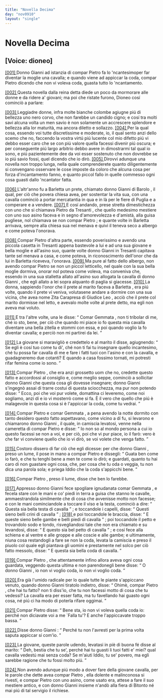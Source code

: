 ```yaml
---
title: "Novella Decima"
day: "nov0910"
layout: "single"
---
```

<div id="nov0910" type="novella" who="dioneo">
 <h1>
  Novella Decima
 </h1>
 <p>
  <h2>
   [Voice: dioneo]
  </h2>
 </p>
 <argument>
  <p>
   <a href="{{ site.baseurl }}enDecameron/nov0910#p09100001" id="p09100001">
    [001]
   </a>
   Donno
   <name persref="giovannidibarolo" type="person">
    Gianni
   </name>
   ad istanzia di compar
   <name persref="pietrodatresanti" type="person">
    Pietro
   </name>
   fa lo 'ncantesimoper far diventar la moglie una cavalla; e quando viene ad appiccar la coda, compar
   <name persref="pietrodatresanti" type="person">
    Pietro
   </name>
   dicendo che non vi voleva coda, guasta tutto lo 'ncantamento.
  </p>
 </argument>
 <div3 type="commentary" who="author">
  <p>
   <a href="{{ site.baseurl }}enDecameron/nov0910#p09100002" id="p09100002">
    [002]
   </a>
   Questa novella dalla
   <name persref="emilia" type="person">
    reina
   </name>
   detta diede un poco da mormorare alle donne e da ridere a' giovani; ma poi che ristate furono,
   <name persref="dioneo" type="person">
    Dioneo
   </name>
   cos&iacute; cominci&ograve; a parlare:
  </p>
 </div3>
 <div3 type="commentary" who="dioneo">
  <p>
   <a href="{{ site.baseurl }}enDecameron/nov0910#p09100003" id="p09100003">
    [003]
   </a>
   Leggiadre donne, infra molte bianche colombe agiugne pi&uacute; di bellezza uno nero corvo, che non farebbe un candido cigno; e cos&iacute; tra molti savi alcuna volta un men savio &egrave; non solamente un accrescere splendore e bellezza alla lor maturit&agrave;, ma ancora diletto e sollazzo.
   <a href="{{ site.baseurl }}enDecameron/nov0910#p09100004" id="p09100004">
    [004]
   </a>
   Per la qual cosa, essendo voi tutte discretissime e moderate, io, il qual sento anzi dello scemo che no, faccendo la vostra virt&uacute; pi&uacute; lucente col mio difetto pi&uacute; vi debbo esser caro che se con pi&uacute; valore quella facessi divenir pi&uacute; oscura; e per conseguente pi&uacute; largo arbitrio debbo avere in dimostrarmi tal qual io sono, e pi&uacute; pazientemente dee da voi esser sostenuto che non dovrebbe se io pi&uacute; savio fossi, quel dicendo che io dir&ograve;.
   <a href="{{ site.baseurl }}enDecameron/nov0910#p09100005" id="p09100005">
    [005]
   </a>
   Dirovvi adunque una novella non troppo lunga, nella quale comprenderete quanto diligentemente si convengano osservare le cose imposte da coloro che alcuna cosa per forza d'incantamento fanno, e quanto piccol fallo in quelle commesso ogni cosa guasti dallo 'ncantator fatta.
  </p>
 </div3>
 <p>
  <a href="{{ site.baseurl }}enDecameron/nov0910#p09100006" id="p09100006">
   [006]
  </a>
  L'altr'anno fu a
  <name placeref="barletta" type="place">
   Barletta
  </name>
  un prete, chiamato donno
  <name persref="giovannidibarolo" type="person">
   Gianni di Barolo
  </name>
  , il qual, per ci&ograve; che povera chiesa avea, per sostentar la vita sua, con una cavalla cominci&ograve; a portar mercatantia in qua e in l&agrave; per le fiere di
  <name placeref="puglia" type="place">
   Puglia
  </name>
  e a comperare e a vendere.
  <a href="{{ site.baseurl }}enDecameron/nov0910#p09100007" id="p09100007">
   [007]
  </a>
  E cos&iacute; andando, prese stretta dimestichezza con uno che si chiamava
  <name persref="pietrodatresanti" type="person">
   Pietro da Tresanti
  </name>
  , che quello medesimo mestiere con uno suo asino faceva e in segno d'amorevolezza e d'amist&agrave;, alla guisa pugliese, nol chiamava se non compar
  <name persref="pietrodatresanti" type="person">
   Pietro
  </name>
  ; e quante volte in
  <name placeref="barletta" type="place">
   Barletta
  </name>
  arrivava, sempre alla chiesa sua nel menava e quivi il teneva seco a albergo e come poteva l'onorava.
 </p>
 <p>
  <a href="{{ site.baseurl }}enDecameron/nov0910#p09100008" id="p09100008">
   [008]
  </a>
  Compar
  <name persref="pietrodatresanti" type="person">
   Pietro
  </name>
  d'altra parte, essendo poverissimo e avendo una piccola casetta in
  <name placeref="tresanti" type="place">
   Tresanti
  </name>
  appena bastevole a lui e ad una sua giovane e bella moglie e all'asino suo, quante volte donno
  <name persref="giovannidibarolo" type="person">
   Gianni
  </name>
  in
  <name placeref="tresanti" type="place">
   Tresanti
  </name>
  capitava tante sel menava a casa, e come poteva, in riconoscimento dell'onor che da lui in
  <name placeref="barletta" type="place">
   Barletta
  </name>
  riceveva, l'onorava.
  <a href="{{ site.baseurl }}enDecameron/nov0910#p09100009" id="p09100009">
   [009]
  </a>
  Ma pure al fatto dello albergo, non avendo compar
  <name persref="pietrodatresanti" type="person">
   Pietro
  </name>
  se non un piccol letticello, nel quale con la sua bella moglie dormiva, onorar nol poteva come voleva, ma conveniva che, essendo in una sua stalletta allato all'asino suo allogata la cavalla di donno
  <name persref="giovannidibarolo" type="person">
   Gianni
  </name>
  , che egli allato a lei sopra alquanto di paglia si giacesse.
  <a href="{{ site.baseurl }}enDecameron/nov0910#p09100010" id="p09100010">
   [010]
  </a>
  La donna, sappiendo l'onor che il prete al marito faceva a
  <name placeref="barletta" type="place">
   Barletta
  </name>
  , era pi&uacute; volte, quando il prete vi veniva, volutasene andare a dormire con una sua vicina, che avea nome
  <name persref="zitacarapresa" type="person">
   Zita Carapresa di Giudice Leo
  </name>
  , acci&ograve; che il prete col marito dormisse nel letto, e avevalo molte volte al prete detto, ma egli non aveva mai voluto.
 </p>
 <p>
  <a href="{{ site.baseurl }}enDecameron/nov0910#p09100011" id="p09100011">
   [011]
  </a>
  E tra l'altre volte, una le disse:
  <q direct="unspecified" who="giovannidibarolo">
   Comar
   <name persref="gemmata" type="person">
    Gemmata
   </name>
   , non ti tribolar di me, ch&eacute; io sto, bene, per ci&ograve; che quando mi piace io fo questa mia cavalla diventare una bella zitella e stommi con essa, e poi quando voglio la fo diventar cavalla; e perci&ograve; non mi partirei da lei.
  </q>
 </p>
 <p>
  <a href="{{ site.baseurl }}enDecameron/nov0910#p09100012" id="p09100012">
   [012]
  </a>
  La giovane si maravigli&ograve; e credettelo e al marito il disse, agiugnendo:
  <q direct="unspecified" who="gemmata">
   Se egli &egrave; cos&iacute; tuo come tu di', ch&eacute; non ti fai tu insegnare quello incantesimo, ch&eacute; tu possa far cavalla di me e fare i fatti tuoi con l'asino e con la cavalla, e guadagneremo due cotanti? E quando a casa fossimo tornati, mi potresti rifar femina come io sono.
  </q>
 </p>
 <p>
  <a href="{{ site.baseurl }}enDecameron/nov0910#p09100013" id="p09100013">
   [013]
  </a>
  Compar
  <name persref="pietrodatresanti" type="person">
   Pietro
  </name>
  , che era anzi grossetto uom che no, credette questo fatto e accordossi al consiglio e, come meglio seppe, cominci&ograve; a sollicitar donno
  <name persref="giovannidibarolo" type="person">
   Gianni
  </name>
  che questa cosa gli dovesse insegnare; donno
  <name persref="giovannidibarolo" type="person">
   Gianni
  </name>
  s'ingegn&ograve; assai di trarre costui di questa sciocchezza, ma pur non potendo disse:
  <q direct="unspecified" who="giovannidibarolo">
   Ecco, poi che voi pur volete, domattina ci leveremo, come noi sogliamo, anzi d&iacute; e io vi mosterr&ograve; come si fa. &Egrave; il vero che quello che pi&uacute; &egrave; malagevole in questa cosa si &egrave; l'appiccar la coda, come tu vedrai.
  </q>
 </p>
 <p>
  <a href="{{ site.baseurl }}enDecameron/nov0910#p09100014" id="p09100014">
   [014]
  </a>
  Compar
  <name persref="pietrodatresanti" type="person">
   Pietro
  </name>
  e comar
  <name persref="gemmata" type="person">
   Gemmata
  </name>
  , a pena avendo la notte dormito con tanto desidero questo fatto aspettavano, come vicino a d&iacute; fu, si levarono e chiamarono donno
  <name persref="giovannidibarolo" type="person">
   Gianni
  </name>
  , il quale, in camiscia levatosi, venne nella cameretta di compar
  <name persref="pietrodatresanti" type="person">
   Pietro
  </name>
  e disse:
  <q direct="unspecified" who="giovannidibarolo">
   Io non so al mondo persona a cui io questo facessi se non a voi, e per ci&ograve;, poi che vi pur piace, io il far&ograve;: vero &egrave; che far vi conviene quello che io vi dir&ograve;, se voi volete che venga fatto.
  </q>
 </p>
 <p>
  <a href="{{ site.baseurl }}enDecameron/nov0910#p09100015" id="p09100015">
   [015]
  </a>
  Costoro dissero di far ci&ograve; che egli dicesse: per che donno
  <name persref="giovannidibarolo" type="person">
   Gianni
  </name>
  , preso un lume, il pose in mano a compar
  <name persref="pietrodatresanti" type="person">
   Pietro
  </name>
  e dissegli:
  <q direct="unspecified" who="giovannidibarolo">
   Guata ben come io far&ograve;, e che tu tenghi bene a men te come io dir&ograve;; e guardati, quanto tu hai caro di non guastare ogni cosa, che, per cosa che tu oda o veggia, tu non dica una parola sola; e priega Iddio che la coda s'appicchi bene.
  </q>
 </p>
 <p>
  <a href="{{ site.baseurl }}enDecameron/nov0910#p09100016" id="p09100016">
   [016]
  </a>
  Compar
  <name persref="pietrodatresanti" type="person">
   Pietro
  </name>
  , preso il lume, disse che ben lo farebbe.
 </p>
 <p>
  <a href="{{ site.baseurl }}enDecameron/nov0910#p09100017" id="p09100017">
   [017]
  </a>
  Appresso donno
  <name persref="giovannidibarolo" type="person">
   Gianni
  </name>
  fece spogliare ignudanata comar
  <name persref="gemmata" type="person">
   Gemmata
  </name>
  , e fecela stare con le mani e co' piedi in terra a guisa che stanno le cavalle, ammaestrandola similmente che di cosa che avvenisse motto non facesse; e con le mani cominciandole a toccare il viso e la testa, cominci&ograve; a dire:
  <q direct="unspecified" who="giovannidibarolo">
   Questa sia bella testa di cavalla
  </q>
  ; e toccandole i capelli, disse:
  <q direct="unspecified" who="giovannidibarolo">
   Questi sieno belli crini di cavalla
  </q>
  ;
  <a href="{{ site.baseurl }}enDecameron/nov0910#p09100018" id="p09100018">
   [018]
  </a>
  e poi toccandole le braccia, disse:
  <q direct="unspecified" who="giovannidibarolo">
   E queste sieno belle gambe e belli piedi di cavalla
  </q>
  ; poi toccandole il petto e trovandolo sodo e tondo, risvegliandosi tale che non era chiamato e su levandosi, disse:
  <q direct="unspecified" who="giovannidibarolo">
   E questo sia bel petto di cavalla
  </q>
  ; e cos&iacute; fece alla schiena e al ventre e alle groppe e alle coscie e alle gambe; e ultimamente, niuna cosa restandogli a fare se non la coda, levata la camiscia e preso il piuolo col quale egli piantava gli uomini e prestamente nel solco per ci&ograve; fatto messolo, disse:
  <q direct="unspecified" who="giovannidibarolo">
   E questa sia bella coda di cavalla.
  </q>
 </p>
 <p>
  <a href="{{ site.baseurl }}enDecameron/nov0910#p09100019" id="p09100019">
   [019]
  </a>
  Compar
  <name persref="pietrodatresanti" type="person">
   Pietro
  </name>
  , che attentamente infino allora aveva ogni cosa guardata, veggendo questa ultima e non parendonegli bene disse:
  <q direct="unspecified" who="pietrodatresanti">
   O donno
   <name persref="giovannidibarolo" type="person">
    Gianni
   </name>
   , io non vi voglio coda, io non vi voglio coda.
  </q>
 </p>
 <p>
  <a href="{{ site.baseurl }}enDecameron/nov0910#p09100020" id="p09100020">
   [020]
  </a>
  Era gi&agrave; l'umido radicale per lo quale tutte le piante s'appiccano venuto, quando donno
  <name persref="giovannidibarolo" type="person">
   Gianni
  </name>
  tiratolo indietro, disse:
  <q direct="unspecified" who="giovannidibarolo">
   Ohim&egrave;, compar
   <name persref="pietrodatresanti" type="person">
    Pietro
   </name>
   , che hai tu fatto? non ti diss'io, che tu non facessi motto di cosa che tu vedessi? La cavalla era per esser fatta, ma tu favellando hai guasto ogni cosa, n&eacute; pi&uacute; ci ha modo di poterla rifare oggimai.
  </q>
 </p>
 <p>
  <a href="{{ site.baseurl }}enDecameron/nov0910#p09100021" id="p09100021">
   [021]
  </a>
  Compar
  <name persref="pietrodatresanti" type="person">
   Pietro
  </name>
  disse:
  <q direct="unspecified" who="pietrodatresanti">
   Bene sta, io non vi voleva quella coda io: perch&eacute; non diciavate voi a me `Falla tu'? E anche l'appiccavate troppo bassa.
  </q>
 </p>
 <p>
  <a href="{{ site.baseurl }}enDecameron/nov0910#p09100022" id="p09100022">
   [022]
  </a>
  Disse donno
  <name persref="giovannidibarolo" type="person">
   Gianni
  </name>
  :
  <q direct="unspecified" who="giovannidibarolo">
   Perch&eacute; tu non l'avresti per la prima volta saputa appiccar s&iacute; com'io.
  </q>
 </p>
 <p>
  <a href="{{ site.baseurl }}enDecameron/nov0910#p09100023" id="p09100023">
   [023]
  </a>
  La giovane, queste parole udendo, levatasi in pi&egrave; di buona f&eacute; disse al marito:
  <q direct="unspecified" who="gemmata">
   Deh, bestia che tu se', perch&eacute; hai tu guasti li tuoi fatti e' miei? qual cavalla vedest&uacute; mai senza coda? Se m'aiuti Iddio, tu se' povero, ma egli sarebbe ragione che tu fossi molto pi&uacute;.
  </q>
 </p>
 <p>
  <a href="{{ site.baseurl }}enDecameron/nov0910#p09100024" id="p09100024">
   [024]
  </a>
  Non avendo adunque pi&uacute; modo a dover fare della giovane cavalla, per le parole che dette avea compar
  <name persref="pietrodatresanti" type="person">
   Pietro
  </name>
  , ella dolente e malinconosa si rivest&iacute;, e compar
  <name persref="pietrodatresanti" type="person">
   Pietro
  </name>
  con uno asino, come usato era, attese a fare il suo mestiere antico, e con donno
  <name persref="giovannidibarolo" type="person">
   Gianni
  </name>
  insieme n'and&ograve; alla fiera di
  <name placeref="bitonto" type="place">
   Bitonto
  </name>
  n&eacute; mai pi&uacute; di tal servigio il richiese.
 </p>
</div>